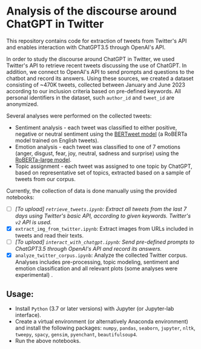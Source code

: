 # Analysis of the discourse around ChatGPT in Twitter
This repository contains code for extraction of tweets from Twitter's API and enables interaction with ChatGPT3.5 through OpenAI's API.

In order to study the discourse around ChatGPT in Twitter, we used Twitter's API to retrieve recent tweets discussing the use of ChatGPT.
In addition, we connect to OpenAI's API to send prompts and questions to the chatbot and record its answers.
Using these sources, we created a dataset consisting of ~470K tweets, collected between January and June 2023 according to our inclusion criteria based on pre-defined keywords.
All personal identifiers in the dataset, such ```author_id``` and ```tweet_id``` are anonymized.

Several analyses were performed on the collected tweets:
- Sentiment analysis - each tweet was classified to either positive, negative or neutral sentiment using the [BERTweet model](https://huggingface.co/finiteautomata/bertweet-base-sentiment-analysis) (a RoBERTa model trained on English tweets).
- Emotion analysis - each tweet was classified to one of 7 emotions (anger, disgust, fear, joy, neutral, sadness and surprise) using the [RoBERTa-large model](https://huggingface.co/j-hartmann/emotion-english-distilroberta-base).
- Topic assignment - each tweet was assigned to one topic by ChatGPT, based on representative set of topics, extracted based on a sample of tweets from our corpus.

Currently, the collection of data is done manually using the provided notebooks:
- [ ] _[To upload] ```retrieve_tweets.ipynb```: Extract all tweets from the last 7 days using Twitter's basic API, according to given keywords. Twitter's ```v2``` API is used._
- [x] ```extract_img_from_twitter.ipynb```: Extract images from URLs included in tweets and read their texts.
- [ ] _[To upload] ```interact_with_chatgpt.ipynb```: Send pre-defined prompts to ChatGPT3.5 through OpenAI's API and record its answers._
- [x] ```analyze_twitter_corpus.ipynb```: Analyze the collected Twitter corpus. Analyses includes pre-processing, topic modeling, sentiment and emotion classification and all relevant plots (some analyses were experimental) .

## Usage:
- Install ```Python```  (3.7 or later versions) with Jupyter (or Jupyter-lab interface).
- Create a virtual environment (or alternatively Anaconda environment) and install the following packages: ```numpy```, ```pandas```, ```seaborn```, ```jupyter```, ```nltk```, ```tweepy```, ```spacy```, ```gensim```, ```pyenchant```, ```beautifulsoup4```.
- Run the above notebooks.
